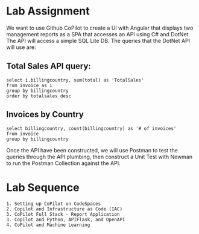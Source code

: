 # Lab Assignment

We want to use Github CoPilot to create a UI with Angular that displays two management reports as a SPA that accesses an API using C# and DotNet.  The API will access a simple SQL Lite DB.  The queries that the DotNet API will use are:

## Total Sales API query: 
```
select i.billingcountry, sum(total) as 'TotalSales'
from invoice as i
group by billingcountry
order by totalsales desc
```

## Invoices by Country
```
select billingcountry, count(billingcountry) as '# of invoices'
from invoice
group by billingcountry
```

Once the API have been constructed, we will use Postman to test the queries through the API plumbing, then construct a Unit Test with Newman to run the Postman Collection against the API.

# Lab Sequence

```
1. Setting up CoPilot on CodeSpaces
2. Copilot and Infrastructure as Code (IAC)
3. CoPilot Full Stack - Report Application
3. Copilot and Python, APIFlask, and OpenAPI
4. CoPilot and Machine Learning
```
